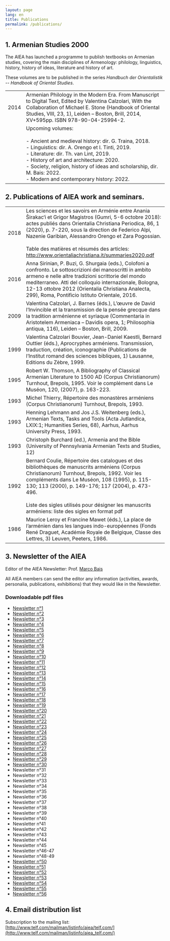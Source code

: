 ```yaml
---
layout: page
lang: en
title: Publications
permalink: /publications/
---
```


## 1. Armenian Studies 2000

The AIEA has launched a programme to publish textbooks on Armenian studies, covering the main disciplines of Armenology: philology, linguistics, history, history of ideas, literature and history of art.          

These volumes are to be published in the series *Handbuch der Orientalistik -- Handbook of Oriental Studies*.

| | |
|-|-|
| 2014 | Armenian Philology in the Modern Era. From Manuscript to Digital Text, Edited by Valentina Calzolari, With the Collaboration of Michael E. Stone (Handbook of Oriental Studies, VIII, 23, 1), Leiden – Boston, Brill, 2014, XV+595pp. ISBN 978-90-04-25994-2.                                                                                                   |
|      | Upcoming volumes:<br> <br>- Ancient and medieval history: dir. G. Traina, 2018.<br>- Linguistics: dir. A. Orengo et I. Tinti, 2019.<br>- Literature: dir. Th. van Lint, 2019.<br>- History of art and architecture: 2020.<br>- Society, religion, history of ideas and scholarship, dir. M. Bais: 2022.<br>- Modern and contemporary history: 2022.  |



## 2. Publications of AIEA work and seminars.

| | |
|------|-------------|
| 2018 | Les sciences et les savoirs en Arménie entre Anania Širakac‘i et Grigor Magistros (Gumri, 5-6 octobre 2018): actes publiés dans Orientalia Christiana Periodica, 86, 1 (2020), p. 7-220, sous la direction de Federico Alpi, Nazenie Garibian, Alessandro Orengo et Zara Pogossian.<br> <br>Table des matières et résumés des articles: http://www.orientaliachristiana.it/summaries2020.pdf  |
| 2016 | Anna Sirinian, P. Buzi, G. Shurgaia (eds.), Colofoni a  confronto. Le sottoscrizioni dei manoscritti in ambito armeno e nelle  altre tradizioni scrittorie del mondo mediterraneo. Atti del colloquio internazionale, Bologna, 12-13 ottobre 2012 (Orientalia Christiana Analecta, 299), Roma, Pontificio Istituto Orientale, 2016.                                                           |
| 2009 | Valentina Calzolari, J. Barnes (éds.), L’œuvre de David l’Invincible et la transmission de la pensée grecque dans la tradition arménienne et syriaque (Commentaria in Aristotelem Armeniaca – Davidis opera, 1; Philosophia antiqua, 116), Leiden – Boston, Brill, 2009.                                                                                                                      |
| 1999 | Valentina Calzolari Bouvier, Jean-Daniel Kaestli, Bernard Outtier (éds.), Aprocryphes arméniens. Transmission, traduction, création, iconographie (Publications de l’Institut romand des sciences bibliques, 1) Lausanne, Editions du Zèbre, 1999.                                                                                                                                            |
| 1995 | Robert W. Thomson, A Bibliography of Classical Armenian Literature to 1500 AD (Corpus Christianorum) Turnhout, Brepols, 1995. Voir le complément dans Le Muséon, 120, (2007), p. 163-223.                                                                                                                                                                                                     |
| 1993 | Michel Thierry, Répertoire des monastères arméniens (Corpus Christianorum) Turnhout, Brepols, 1993.                                                                                                                                                                                                                                                                                           |
| 1993 | Henning Lehmann and Jos J.S. Weitenberg (eds.), Armenian Texts, Tasks and Tools (Acta Jutlandica, LXIX:1; Humanities Series, 68), Aarhus, Aarhus University Press, 1993.                                                                                                                                                                                                                      |
| 1993 | Christoph Burchard (ed.), Armenia and the Bible (University of Pennsylvania Armenian Texts and Studies, 12)                                                                                                                                                                                                                                                                                   |
| 1992 | Bernard Coulie, Répertoire des catalogues et des bibliothèques de manuscrits arméniens (Corpus Christianorum) Turnhout, Brepols, 1992. Voir les compléments dans Le Muséon, 108 (1995), p. 115-130; 113 (2000), p. 149-176; 117 (2004), p. 473-496.<br> <br>Liste des sigles utilisés pour désigner les manuscrits arméniens: liste des sigles en format pdf                                  |
| 1986 | Maurice Leroy et Francine Mawet (éds.), La place de l’arménien dans les langues indo-européennes (Fonds René Draguet, Académie Royale de Belgique, Classe des Lettres, 3) Leuven, Peeters, 1986.   |

## 3. Newsletter of the AIEA

Editor of the AIEA Newsletter: Prof. [Marco Bais](marbais@hotmail.com)

All AIEA members can send the editor any information (activities, awards, personalia, publications, exhibitions) that they would like in the Newsletter.

### Downloadable pdf files

- [Newsletter n°1](/public/newsletter/aiea_newsletter_01.pdf)
- [Newsletter n°2](/public/newsletter/aiea_newsletter_02.pdf)
- [Newsletter n°3](/public/newsletter/aiea_newsletter_03.pdf)
- [Newsletter n°4](/public/newsletter/aiea_newsletter_04.pdf)
- [Newsletter n°5](/public/newsletter/aiea_newsletter_05.pdf)
- [Newsletter n°6](/public/newsletter/aiea_newsletter_06.pdf)
- [Newsletter n°7](/public/newsletter/aiea_newsletter_07.pdf)
- [Newsletter n°8](/public/newsletter/aiea_newsletter_08.pdf)
- [Newsletter n°9](/public/newsletter/aiea_newsletter_09.pdf)
- [Newsletter n°10](/public/newsletter/aiea_newsletter_10.pdf)
- [Newsletter n°11](/public/newsletter/aiea_newsletter_11.pdf)
- [Newsletter n°12](/public/newsletter/aiea_newsletter_12.pdf)
- [Newsletter n°13](/public/newsletter/aiea_newsletter_13.pdf)
- [Newsletter n°14](/public/newsletter/aiea_newsletter_14.pdf)
- [Newsletter n°15](/public/newsletter/aiea_newsletter_15.pdf)
- [Newsletter n°16](/public/newsletter/aiea_newsletter_16.pdf)
- [Newsletter n°17](/public/newsletter/aiea_newsletter_17.pdf)
- [Newsletter n°18](/public/newsletter/aiea_newsletter_18.pdf)
- [Newsletter n°19](/public/newsletter/aiea_newsletter_19.pdf)
- [Newsletter n°20](/public/newsletter/aiea_newsletter_20.pdf)
- [Newsletter n°21](/public/newsletter/aiea_newsletter_21.pdf)
- [Newsletter n°22](/public/newsletter/aiea_newsletter_22.pdf)
- [Newsletter n°23](/public/newsletter/aiea_newsletter_23.pdf)
- [Newsletter n°24](/public/newsletter/aiea_newsletter_24.pdf)
- [Newsletter n°25](/public/newsletter/aiea_newsletter_25.pdf)
- [Newsletter n°26](/public/newsletter/aiea_newsletter_26.pdf)
- [Newsletter n°27](/public/newsletter/aiea_newsletter_27.pdf)
- [Newsletter n°28](/public/newsletter/aiea_newsletter_28.pdf)
- [Newsletter n°29](/public/newsletter/aiea_newsletter_29.pdf)
- [Newsletter n°30](/public/newsletter/aiea_newsletter_30.pdf)
- Newsletter n°31
- Newsletter n°32
- Newsletter n°33
- Newsletter n°34
- Newsletter n°35
- Newsletter n°36
- Newsletter n°37
- Newsletter n°38
- Newsletter n°39
- Newsletter n°40
- Newsletter n°41
- Newsletter n°42
- Newsletter n°43
- Newsletter n°44
- Newsletter n°45
- Newsletter n°46-47
- Newsletter n°48-49
- [Newsletter n°50](/public/newsletter/aiea_newsletter_50.pdf)
- [Newsletter n°51](/public/newsletter/aiea_newsletter_51.pdf)
- [Newsletter n°52](/public/newsletter/aiea_newsletter_52.pdf)
- [Newsletter n°53](/public/newsletter/aiea_newsletter_53.pdf)
- [Newsletter n°54](/public/newsletter/aiea_newsletter_54.pdf)
- [Newsletter n°55](/public/newsletter/aiea_newsletter_55.pdf)
- [Newsletter n°56](/public/newsletter/aiea_newsletter_56.pdf)

## 4. Email distribution list

Subscription to the mailing list:
[http://www.telf.com/mailman/listinfo/aiea/telf.com/](http://www.telf.com/mailman/listinfo/aiea_telf.com/)
